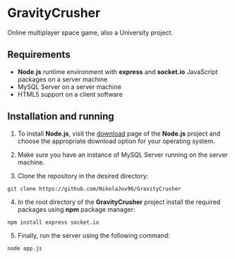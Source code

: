 # GravityCrusher
Online multiplayer space game, also a University project.

## Requirements
* **Node.js** runtime environment with **express** and **socket.<span></span>io** JavaScript packages on a server machine
* MySQL Server on a server machine
* HTML5 support on a client software

## Installation and running
1. To install **Node.js**, visit the [download](https://nodejs.org/en/download/) page of the **Node.js** project and choose the appropriate download option for your operating system.

2. Make sure you have an instance of MySQL Server running on the server machine.

3. Clone the repository in the desired directory:
```
git clone https://github.com/NikolaJov96/GravityCrusher
```

4. In the root directory of the **GravityCrusher** project install the required packages using **npm** package manager:
```
npm install express socket.io
```

5. Finally, run the server using the following command:
```
node app.js
```